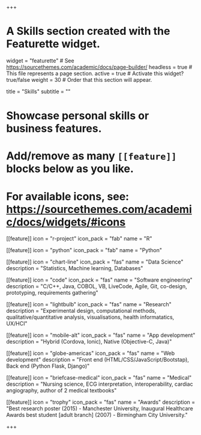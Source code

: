+++
# A Skills section created with the Featurette widget.
widget = "featurette"  # See https://sourcethemes.com/academic/docs/page-builder/
headless = true  # This file represents a page section.
active = true  # Activate this widget? true/false
weight = 30  # Order that this section will appear.

title = "Skills"
subtitle = ""

# Showcase personal skills or business features.
# 
# Add/remove as many `[[feature]]` blocks below as you like.
# 
# For available icons, see: https://sourcethemes.com/academic/docs/widgets/#icons

[[feature]]
  icon = "r-project"
  icon_pack = "fab"
  name = "R"
  
[[feature]]
  icon = "python"
  icon_pack = "fab"
  name = "Python"
  
[[feature]]
  icon = "chart-line"
  icon_pack = "fas"
  name = "Data Science"
  description = "Statistics, Machine learning, Databases"
  
[[feature]]
  icon = "code"
  icon_pack = "fas"
  name = "Software engineering"
  description = "C/C++, Java, COBOL, VB, LiveCode, Agile, Git, co-design, prototyping, requirements gathering"

[[feature]]
  icon = "lightbulb"
  icon_pack = "fas"
  name = "Research"
  description = "Experimental design, computational methods, qualitative/quantitative analysis, visualisations, health informatatics, UX/HCI"
  
[[feature]]
  icon = "mobile-alt"
  icon_pack = "fas"
  name = "App development"
  description = "Hybrid (Cordova, Ionic), Native (Objective-C, Java)"
  
[[feature]]
  icon = "globe-americas"
  icon_pack = "fas"
  name = "Web development"
  description = "Front end (HTML/CSS/JavaScript/Bootstap), Back end (Python Flask, Django)"
  
[[feature]]
  icon = "briefcase-medical"
  icon_pack = "fas"
  name = "Medical"
  description = "Nursing science, ECG interpretation, interoperability, cardiac angiography, author of 2 medical textbooks"
  
[[feature]]
  icon = "trophy"
  icon_pack = "fas"
  name = "Awards"
  description = "Best research poster (2015) - Manchester University, Inaugural Healthcare Awards
best student [adult branch] (2007) - Birmingham City
University."
  
+++
